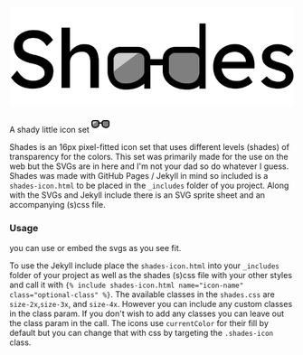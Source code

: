 ![shades-logotype](assets/shades-logotype.svg)

A shady little icon set ![shades-logotype](assets/shades-logo-sm.svg)

Shades is an 16px pixel-fitted icon set that uses different levels (shades) of transparency for the colors. This set was primarily made for the use on the web but the SVGs are in here and I'm not your dad so do whatever I guess. Shades was made with GitHub Pages / Jekyll in mind so included is a `shades-icon.html` to be placed in the `_includes` folder of you project. Along with the SVGs and Jekyll include there is an SVG sprite sheet and an accompanying (s)css file.

### Usage
you can use or embed the svgs as you see fit.

To use the Jekyll include place the `shades-icon.html` into your `_includes` folder of your project as well as the shades (s)css file with your other styles and call it with `{% include shades-icon.html name="icon-name" class="optional-class" %}`. The available classes in the `shades.css` are `size-2x`,`size-3x`, and `size-4x`. However you can include any custom classes in the class param. If you don't wish to add any classes you can leave out the class param in the call. The icons use `currentColor` for their fill by default but you can change that with css by targeting the `.shades-icon` class.
